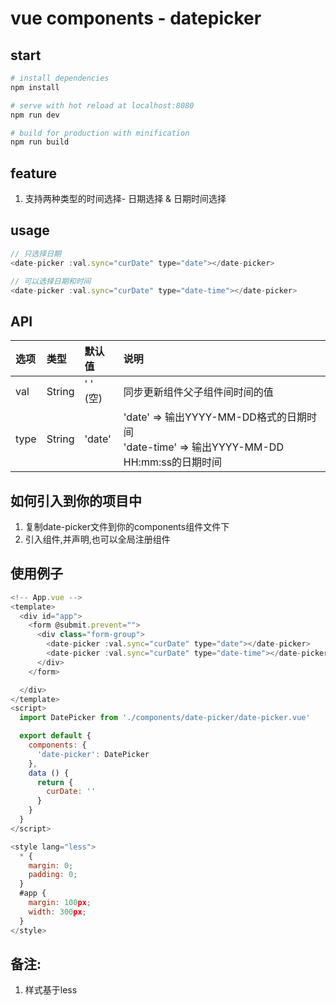 # vue components - datepicker

## start
``` bash
# install dependencies
npm install

# serve with hot reload at localhost:8080
npm run dev

# build for production with minification
npm run build
```
## feature
 1. 支持两种类型的时间选择- 日期选择 & 日期时间选择

## usage

```javascript
// 只选择日期
<date-picker :val.sync="curDate" type="date"></date-picker>

// 可以选择日期和时间
<date-picker :val.sync="curDate" type="date-time"></date-picker>
```

## API

|  选项   |   类型    | 默认值    | 说明 |
| :----  |  :----   | :----    | :----|
|   val   |   String  | ' ' (空)  | 同步更新组件父子组件间时间的值|
| type    | String    |  'date'   | 'date' => 输出YYYY-MM-DD格式的日期时间  <br>   'date-time' => 输出YYYY-MM-DD HH:mm:ss的日期时间|

## 如何引入到你的项目中
  1. 复制date-picker文件到你的components组件文件下
  2. 引入组件,并声明,也可以全局注册组件

## 使用例子
```javascript
<!-- App.vue -->
<template>
  <div id="app">
    <form @submit.prevent="">
      <div class="form-group">
        <date-picker :val.sync="curDate" type="date"></date-picker>
        <date-picker :val.sync="curDate" type="date-time"></date-picker>
      </div>
    </form>

  </div>
</template>
<script>
  import DatePicker from './components/date-picker/date-picker.vue'

  export default {
    components: {
      'date-picker': DatePicker
    },
    data () {
      return {
        curDate: ''
      }
    }
  }
</script>

<style lang="less">
  * {
    margin: 0;
    padding: 0;
  }
  #app {
    margin: 100px;
    width: 300px;
  }
</style>

```
## 备注:
 1. 样式基于less
